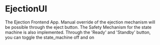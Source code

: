# EjectionUI

The Ejection Frontend App. Manual override of the ejection mechanism will be possible through the eject button.
The Safety Mechanism for the state machine is also implemented. Through the 'Ready' and 'Standby' button, you can toggle the state_machine off and on
